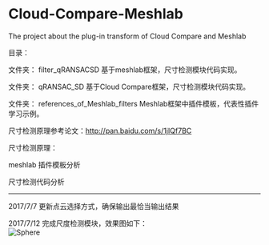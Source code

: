 # Cloud-Compare-Meshlab
The project about the plug-in transform of Cloud Compare and Meshlab 

目录：

文件夹： filter_qRANSACSD
        基于meshlab框架，尺寸检测模块代码实现。
        
文件夹： qRANSAC_SD
        基于Cloud Compare框架，尺寸检测模块代码实现。
        
文件夹： references_of_Meshlab_filters
        Meshlab框架中插件模板，代表性插件学习示例。
        
 尺寸检测原理参考论文：http://pan.baidu.com/s/1jIQf7BC
 
 尺寸检测原理：
 
 meshlab 插件模板分析
 
 尺寸检测代码分析

-----------------------------------------------------------------------------------------
2017/7/7
更新点云选择方式，确保输出最恰当输出结果

2017/7/12
完成尺度检测模块，效果图如下：<br>
 ![Sphere](https://github.com/JimmyJUNUCAS/Cloud-Compare-Meshlab/tree/master/Sphere.png)
